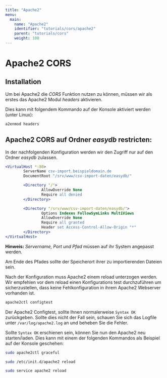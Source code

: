 ```yaml
---
title: "Apache2"
menu:
  main:
    name: "Apache2"
    identifier: "tutorials/cors/apache2"
    parent: "tutorials/cors"
    weight: 100
---
```


# Apache2 CORS

## Installation

Um bei Apache2 die *CORS* Funktion nutzen zu können, müssen wir als erstes das Apache2 Modul *headers* aktivieren.

Dies kann mit folgendem Kommando auf der Konsole aktiviert werden (unter Linux):

```bash
a2enmod headers
```

## Apache2 CORS auf Ordner ***easydb*** restricten:

In der nachfolgenden Konfiguration werden wir den Zugriff nur auf den Ordner *easydb* zulassen.
```apache
<VirtualHost *:80>
        ServerName csv-import.beispieldomain.de
        DocumentRoot "/srv/www/csv-import-daten/easydb/"

        <Directory "/">
                AllowOverride None
                Require all denied
        </Directory>

        <Directory "/srv/www/csv-import-daten/easydb/">
                Options Indexes FollowSymLinks MultiViews
                AllowOverride None
                Require all granted
                Header set Access-Control-Allow-Origin "*"
        </Directory>
</VirtualHost>
```

**Hinweis:** *Servername, Port und Pfad* müssen auf ihr System angepasst werden.

Am Ende des Pfades sollte der Speicherort ihrer zu importierenden Dateien sein. 

Nach der Konfiguration muss Apache2 einem reload unterzogen werden. Wir empfehlen vor dem reload einen Konfigurations test durchzuführen um sicherzustellen, dass keine Fehlkonfiguration in ihrem Apache2 Webserver vorhanden ist. 
```bash
apache2ctl configtest
```
Der Apache2 Configtest, sollte Ihnen normalerweise ```Syntax OK``` zurückgeben. Sollte dies nicht der Fall sein, schauen Sie sich das Logfile unter ```/var/log/apache2.log``` an und beheben Sie die Fehler. 

Sollte ```Syntax OK``` erschienen sein, können Sie nun den Apache2 neu starten/laden. Dies kann mit einem der folgenden Kommandos als Beispiel auf der Konsole geschehen:
```bash
sudo apache2ctl graceful

sudo /etc/init.d/apache2 reload

sudo service apache2 reload
```